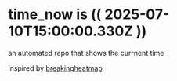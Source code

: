 # time_now is (( 2025-07-10T15:00:00.330Z ))

an automated repo that shows the currnent time

inspired by [breakingheatmap](https://github.com/breakingheatmap/breakingheatmap)